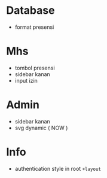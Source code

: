 # Database
- format presensi


# Mhs
- tombol presensi
- sidebar kanan
- input izin

# Admin
- sidebar kanan
- svg dynamic ( NOW )

# Info
- authentication style in root `+layout`